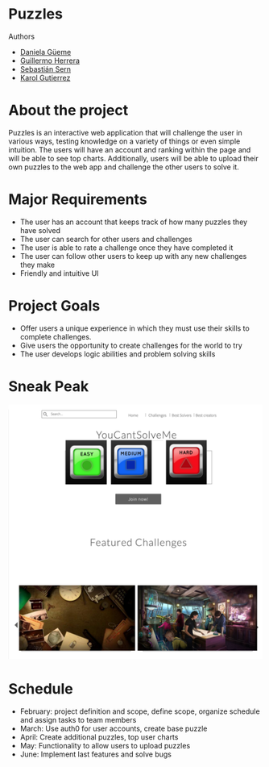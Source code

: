 # Puzzles

Authors

- [Daniela Güeme](https://github.com/Guemez)
- [Guillermo Herrera](https://github.com/memoherreraacosta)
- [Sebastián Sern](https://github.com/sernap97)
- [Karol Gutierrez](https://github.com/karol22)


# About the project
Puzzles is an interactive web application that will challenge the user in various ways, testing knowledge on a variety of things or even simple intuition. The users will have an account and ranking within the page and will be able to see top charts. Additionally, users will be able to upload their own puzzles to the web app and challenge the other users to solve it.


# Major Requirements
- The user has an account that keeps track of how many puzzles they have solved
- The user can search for other users and challenges
- The user is able to rate a challenge once they have completed it
- The user can follow other users to keep up with any new challenges they make
- Friendly and intuitive UI


# Project Goals
- Offer users a unique experience in which they must use their skills to complete challenges.
- Give users the opportunity to create challenges for the world to try
- The user develops logic abilities and problem solving skills


# Sneak Peak
![](files/images/mockup_lab-web.png)


# Schedule
- February: project definition and scope, define scope, organize schedule and assign tasks to team members
- March: Use auth0 for user accounts, create base puzzle
- April: Create additional puzzles, top user charts
- May: Functionality to allow users to upload puzzles
- June: Implement last features and solve bugs

